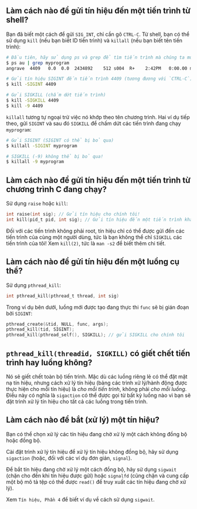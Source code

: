 ## Làm cách nào để gửi tín hiệu đến một tiến trình từ shell?
Bạn đã biết một cách để gửi `SIG_INT`, chỉ cần gõ `CTRL-C`.
Từ shell, bạn có thể sử dụng `kill` (nếu bạn biết ID tiến trình) và `killall` (nếu bạn biết tên tiến trình):
```sh
# Đầu tiên, hãy sử dụng ps và grep để tìm tiến trình mà chúng ta muốn gửi tín hiệu
$ ps au | grep myprogram
angrave  4409   0.0  0.0  2434892    512 s004  R+    2:42PM   0:00.00 myprogram 1 2 3

# Gửi tín hiệu SIGINT đến tiến trình 4409 (tương đương với `CTRL-C`)
$ kill -SIGINT 4409

# Gửi SIGKILL (chấm dứt tiến trình)
$ kill -SIGKILL 4409
$ kill -9 4409
```

`killall` tương tự ngoại trừ việc nó khớp theo tên chương trình. Hai ví dụ tiếp theo, gửi `SIGINT` và sau đó `SIGKILL` để chấm dứt các tiến trình đang chạy `myprogram`:
```sh
# Gửi SIGINT (SIGINT có thể bị bỏ qua)
$ killall -SIGINT myprogram

# SIGKILL (-9) không thể bị bỏ qua! 
$ killall -9 myprogram
```
## Làm cách nào để gửi tín hiệu đến một tiến trình từ chương trình C đang chạy?
Sử dụng `raise` hoặc `kill`:
```C
int raise(int sig); // Gửi tín hiệu cho chính tôi!
int kill(pid_t pid, int sig); // Gửi tín hiệu đến một tiến trình khác
```
Đối với các tiến trình không phải root, tín hiệu chỉ có thể được gửi đến các tiến trình của cùng một người dùng, tức là bạn không thể chỉ `SIGKILL` các tiến trình của tôi! Xem `kill(2)`, tức là `man -s2` để biết thêm chi tiết.


## Làm cách nào để gửi tín hiệu đến một luồng cụ thể?
Sử dụng `pthread_kill`:
```C
int pthread_kill(pthread_t thread, int sig)
```

Trong ví dụ bên dưới, luồng mới được tạo đang thực thi `func` sẽ bị gián đoạn bởi `SIGINT`:

```C
pthread_create(&tid, NULL, func, args);
pthread_kill(tid, SIGINT);
pthread_kill(pthread_self(), SIGKILL); // gửi SIGKILL cho chính tôi
```

## `pthread_kill(threadid, SIGKILL)` có giết chết tiến trình hay luồng không?
Nó sẽ giết chết toàn bộ tiến trình. Mặc dù các luồng riêng lẻ có thể đặt mặt nạ tín hiệu, nhưng cách xử lý tín hiệu (bảng các trình xử lý/hành động được thực hiện cho mỗi tín hiệu) là *cho mỗi tiến trình*, không phải *cho mỗi luồng*. Điều này có nghĩa là
`sigaction` có thể được gọi từ bất kỳ luồng nào vì bạn sẽ đặt trình xử lý tín hiệu cho tất cả các luồng trong tiến trình.

## Làm cách nào để bắt (xử lý) một tín hiệu?
Bạn có thể chọn xử lý các tín hiệu đang chờ xử lý một cách không đồng bộ hoặc đồng bộ.

Cài đặt trình xử lý tín hiệu để xử lý tín hiệu không đồng bộ, hãy sử dụng `sigaction` (hoặc, đối với các ví dụ đơn giản, `signal`).

Để bắt tín hiệu đang chờ xử lý một cách đồng bộ, hãy sử dụng `sigwait` (chặn cho đến khi tín hiệu được gửi) hoặc `signalfd` (cũng chặn và cung cấp một bộ mô tả tệp có thể được `read()` để truy xuất các tín hiệu đang chờ xử lý).

Xem `Tín hiệu, Phần 4` để biết ví dụ về cách sử dụng `sigwait`.
